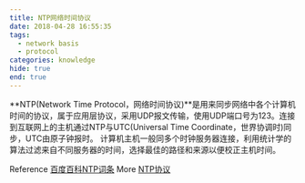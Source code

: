 ```yaml
---
title: NTP网络时间协议
date: 2018-04-28 16:55:35
tags:
  - network basis
  - protocol
categories: knowledge
hide: true
end: true
---
```


**NTP(Network Time Protocol，网络时间协议)**是用来同步网络中各个计算机时间的协议，属于应用层协议，采用UDP报文传输，使用UDP端口号为123。连接到互联网上的主机通过NTP与UTC(Universal Time Coordinate，世界协调时)同步，UTC由原子钟报时。
计算机主机一般同多个时钟服务器连接，利用统计学的算法过滤来自不同服务器的时间，选择最佳的路径和来源以便校正主机时间。

Reference [百度百科NTP词条](https://baike.baidu.com/item/nTP)
More [NTP协议](http://blog.163.com/yzc_5001/blog/static/2061963420121283050787/)
